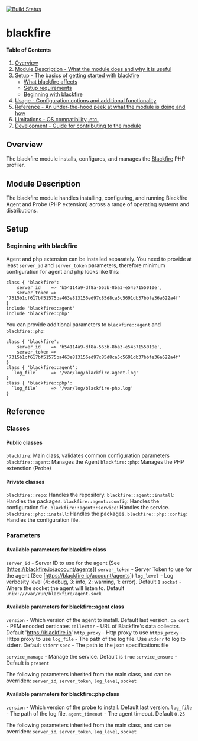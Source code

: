 [![Build Status](https://travis-ci.org/s12v/puppet-blackfire.svg?branch=master)](https://travis-ci.org/s12v/puppet-blackfire)

# blackfire

#### Table of Contents

1. [Overview](#overview)
2. [Module Description - What the module does and why it is useful](#module-description)
3. [Setup - The basics of getting started with blackfire](#setup)
    * [What blackfire affects](#what-blackfire-affects)
    * [Setup requirements](#setup-requirements)
    * [Beginning with blackfire](#beginning-with-blackfire)
4. [Usage - Configuration options and additional functionality](#usage)
5. [Reference - An under-the-hood peek at what the module is doing and how](#reference)
5. [Limitations - OS compatibility, etc.](#limitations)
6. [Development - Guide for contributing to the module](#development)

## Overview

The blackfire module installs, configures, and manages the [Blackfire](https://blackfire.io/) PHP profiler.

## Module Description

The blackfire module handles installing, configuring, and running Blackfire Agent and Probe (PHP extension) across a range of operating systems and distributions.

## Setup

### Beginning with blackfire

Agent and php extension can be installed separately.
You need to provide at least `server_id` and `server_token` parameters, therefore
minimum configuration for agent and php looks like this:
```puppet
class { 'blackfire':
	server_id    => 'b54114a9-df8a-563b-8ba3-e5457155010e',
	server_token => '7315b1cf617bf51575ba463e813156ed97c85d8ca5c5691db37bbfe36a622a4f'
}
include 'blackfire::agent'
include 'blackfire::php'
```

You can provide additional parameters to `blackfire::agent` and `blackfire::php`:
```puppet
class { 'blackfire':
	server_id    => 'b54114a9-df8a-563b-8ba3-e5457155010e',
	server_token => '7315b1cf617bf51575ba463e813156ed97c85d8ca5c5691db37bbfe36a622a4f'
}
class { 'blackfire::agent':
  `log_file`     => '/var/log/blackfire-agent.log'
}
class { 'blackfire::php':
  `log_file`     => '/var/log/blackfire-php.log'
}
```

## Reference

### Classes

#### Public classes

`blackfire`: Main class, validates common configuration parameters
`blackfire::agent`: Manages the Agent
`blackfire::php`: Manages the PHP extenstion (Probe)

#### Private classes
`blackfire::repo`: Handles the repository.
`blackfire::agent::install`: Handles the packages.
`blackfire::agent::config`: Handles the configuration file.
`blackfire::agent::service`: Handles the service.
`blackfire::php::install`: Handles the packages.
`blackfire::php::config`: Handles the configuration file.

### Parameters

#### Available parameters for blackfire class
`server_id` - Server ID to use for the agent (See [https://blackfire.io/account/agents])
`server_token` - Server Token to use for the agent (See [https://blackfire.io/account/agents])
`log_level` - Log verbosity level (4: debug, 3: info, 2: warning, 1: error). Default `1`
`socket` - Where the socket the agent will listen to. Default `unix:///var/run/blackfire/agent.sock`

#### Available parameters for blackfire::agent class

`version` - Which version of the agent to install. Default last version.
`ca_cert` - PEM encoded certicates
`collector` - URL of Blackfire's data collector. Default 'https://blackfire.io'
`http_proxy` - Http proxy to use
`https_proxy` - Https proxy to use
`log_file` - The path of the log file. Use `stderr` to log to stderr. Default `stderr`
`spec` - The path to the json specifications file

`service_manage` - Manage the service. Default is `true` 
`service_ensure` - Default is `present`

The following parameters inherited from the main class, and can be overriden:
`server_id`, `server_token`, `log_level`, `socket`

#### Available parameters for blackfire::php class

`version` - Which version of the probe to install. Default last version.
`log_file` - The path of the log file.
`agent_timeout` - The agent timeout. Default `0.25`

The following parameters inherited from the main class, and can be overriden:
`server_id`, `server_token`, `log_level`, `socket`


